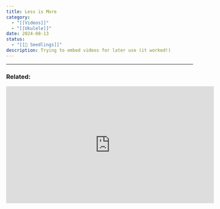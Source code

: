 ```yaml
---
title: Less is More
category:
  - "[[Videos]]"
  - "[[Ukulele]]"
date: 2024-08-13
status:
  - "[[🌱 Seedlings]]"
description: Trying to embed videos for later use (it worked!)
---
```


---
### Related:

<iframe width="560" height="315" src="https://www.youtube.com/embed/sdvNDm63DBc" title="YouTube video player" frameborder="0" allow="accelerometer; autoplay; clipboard-write; encrypted-media; gyroscope; picture-in-picture" allowfullscreen></iframe>
